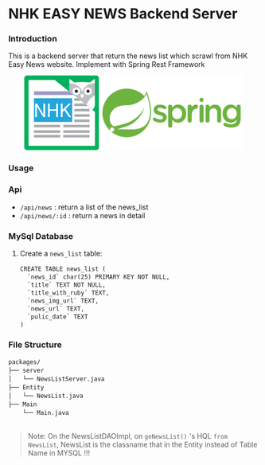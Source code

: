 # NHK EASY NEWS Backend Server
### Introduction

This is a backend server that return the news list which scrawl from NHK Easy News website. Implement with Spring Rest Framework

<div align=center>
    <img src = "/resources/nhk-logo.jpg" height = "150px" /> <img src = "/resources/spring-logo.png"  height = "150px"/>
</div>

### Usage



### Api

* `/api/news` : return a list of the news_list
* `/api/news/:id` : return a news in detail


### MySql Database 

1. Create a `news_list` table:

   ```mysql
   CREATE TABLE news_list (
     `news_id` char(25) PRIMARY KEY NOT NULL,
     `title` TEXT NOT NULL,
     `title_with_ruby` TEXT,
     `news_img_url` TEXT,
     `news_url` TEXT,
     `pulic_date` TEXT
   )
   ```


### File Structure

```asp
packages/
├── server
│ 	└── NewsListServer.java
├── Entity
│	└── NewsList.java
├── Main
	└── Main.java
	
```

> Note: On the NewsListDAOImpl, on `geNewsList()` 's HQL `from NewsList`, NewsList is the classname that in the Entity instead of Table Name in MYSQL !!!
